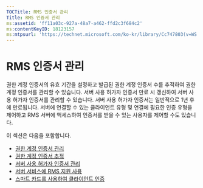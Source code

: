 ```yaml
---
TOCTitle: RMS 인증서 관리
Title: RMS 인증서 관리
ms:assetid: 'ff11a03c-927a-48a7-a462-ffd2c3f684c2'
ms:contentKeyID: 18123157
ms:mtpsurl: 'https://technet.microsoft.com/ko-kr/library/Cc747803(v=WS.10)'
---
```


RMS 인증서 관리
===============

권한 계정 인증서의 유효 기간을 설정하고 발급된 권한 계정 인증서 수를 추적하여 권한 계정 인증서를 관리할 수 있습니다. 서버 사용 허가자 인증서 만료 시 갱신하여 서버 사용 허가자 인증서를 관리할 수 있습니다. 서버 사용 허가자 인증서는 일반적으로 1년 후에 만료됩니다. 서버에 연결할 수 있는 클라이언트 유형 및 연결에 필요한 인증 유형을 제어하고 RMS 서버에 액세스하여 인증서를 받을 수 있는 사용자를 제어할 수도 있습니다.

이 섹션은 다음을 포함합니다.

-   [권한 계정 인증서 관리](https://technet.microsoft.com/49c5c2ba-e197-4e4b-b3b3-b3248f068bcc)
-   [권한 계정 인증서 추적](https://technet.microsoft.com/5bb0f3cf-fc44-4e60-a93f-c789d6f8a902)
-   [서버 사용 허가자 인증서 관리](https://technet.microsoft.com/549979ad-13ee-4abc-8281-3e002a5a9561)
-   [서버 서비스에 RMS 지원 사용](https://technet.microsoft.com/6288323c-0638-41b6-bef8-67a7c9433424)
-   [스마트 카드를 사용하여 클라이언트 인증](https://technet.microsoft.com/5caacd67-fb16-46f1-b1ad-4aef0a632bf0)
